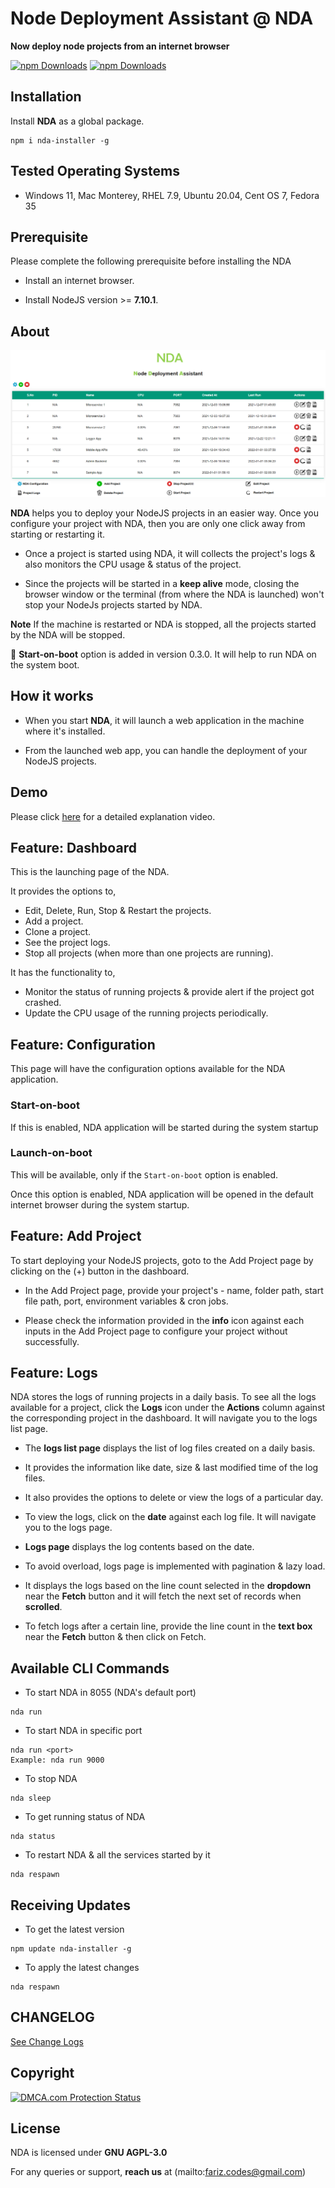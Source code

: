 # Node Deployment Assistant @ NDA
**Now deploy node projects from an internet browser**

[![npm Downloads](https://img.shields.io/npm/dm/nda-installer.svg?style=flat-square)](https://www.npmjs.com/package/nda-installer)
[![npm Downloads](https://img.shields.io/npm/dy/nda-installer.svg?style=flat-square)](https://www.npmjs.com/package/nda-installer)

## Installation

Install **NDA** as a global package.

```
npm i nda-installer -g
```

## Tested Operating Systems

- Windows 11, Mac Monterey, RHEL 7.9, Ubuntu 20.04, Cent OS 7, Fedora 35

## Prerequisite

Please complete the following prerequisite before installing the NDA

- Install an internet browser.

- Install NodeJS version >= **7.10.1**.

## About

<img src="https://github.com/fariz-codes/npm-images/blob/master/nda/dashboard-legends.png?raw=true" alt="Dashboard page">

**NDA** helps you to deploy your NodeJS projects in an easier way. Once you configure your project with NDA, then you are only one click away from starting or restarting it.

- Once a project is started using NDA, it will collects the project's logs & also monitors the CPU usage & status of the project.

- Since the projects will be started in a **keep alive** mode, closing the browser window or the terminal (from where the NDA is launched) won't stop your NodeJs projects started by NDA.

**Note** If the machine is restarted or NDA is stopped, all the projects started by the NDA will be stopped.

:pushpin: **Start-on-boot** option is added in version 0.3.0. It will help to run NDA on the system boot.

## How it works

- When you start **NDA**, it will launch a web application in the machine where it's installed.

- From the launched web app, you can handle the deployment of your NodeJS projects.

## Demo

Please click [here](https://youtu.be/JdaDegOhaG0) for a detailed explanation video.

## Feature: Dashboard

This is the launching page of the NDA.

It provides the options to,

- Edit, Delete, Run, Stop & Restart the projects.
- Add a project.
- Clone a project.
- See the project logs.
- Stop all projects (when more than one projects are running).

It has the functionality to,

- Monitor the status of running projects & provide alert if the project got crashed.
- Update the CPU usage of the running projects periodically.

## Feature: Configuration

This page will have the configuration options available for the NDA application.

### Start-on-boot

If this is enabled, NDA application will be started during the system startup

### Launch-on-boot

This will be available, only if the `Start-on-boot` option is enabled.

Once this option is enabled, NDA application will be opened in the default internet browser during the system startup.

## Feature: Add Project

To start deploying your NodeJS projects, goto to the Add Project page by clicking on the (+) button in the dashboard.

- In the Add Project page, provide your project's - name, folder path, start file path, port, environment variables & cron jobs.

- Please check the information provided in the **info** icon against each inputs in the Add Project page to configure your project without successfully.

## Feature: Logs

NDA stores the logs of running projects in a daily basis. To see all the logs available for a project, click the **Logs** icon under the **Actions** column against the corresponding project in the dashboard. It will navigate you to the logs list page.

- The **logs list page** displays the list of log files created on a daily basis.

- It provides the information like date, size & last modified time of the log files.

- It also provides the options to delete or view the logs of a particular day.

- To view the logs, click on the **date** against each log file. It will navigate you to the logs page.

- **Logs page** displays the log contents based on the date.

- To avoid overload, logs page is implemented with pagination & lazy load. 

- It displays the logs based on the line count selected in the **dropdown** near the **Fetch** button and it will fetch the next set of records when **scrolled**.

- To fetch logs after a certain line, provide the line count in the **text box** near the **Fetch** button & then click on Fetch.

## Available CLI Commands

- To start NDA in 8055 (NDA's default port)

```
nda run
```

- To start NDA in specific port

```
nda run <port>
Example: nda run 9000
```

- To stop NDA

```
nda sleep
```

- To get running status of NDA

```
nda status
```

- To restart NDA & all the services started by it

```
nda respawn
```

## Receiving Updates

- To get the latest version

```
npm update nda-installer -g
```

- To apply the latest changes

```
nda respawn
```

## CHANGELOG

[See Change Logs](https://github.com/fariz-codes/nda/blob/main/CHANGELOG.md)

## Copyright

<a href="https://www.dmca.com/Protection/Status.aspx?id=eb641eb2-d944-4f08-806d-778e5288c0e3&refurl=https://github.com/fariz-codes/nda" title="DMCA.com Protection Status" class="dmca-badge"> <img src ="https://images.dmca.com/Badges/dmca_protected_25_120.png?ID=eb641eb2-d944-4f08-806d-778e5288c0e3"  alt="DMCA.com Protection Status" /></a>

## License

NDA is licensed under **GNU AGPL-3.0**

For any queries or support, **reach us** at (mailto:fariz.codes@gmail.com)